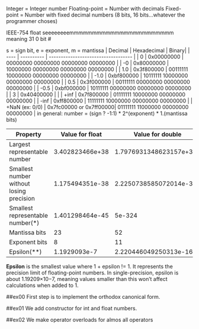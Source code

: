 Integer = Integer number
Floating-point = Number with decimals
Fixed-point = Number with fixed decimal numbers (8 bits, 16 bits...whatever the programmer choses)

IEEE-754 float
seeeeeeeemmmmmmmmmmmmmmmmmmmmmmm    meaning
31                              0    bit #

s = sign bit, e = exponent, m = mantissa
| Decimal | Hexadecimal | Binary|
| ---- | ---------- | ----------------------------------- |
| 0    | 0x00000000 | 00000000 00000000 00000000 00000000 |
| -0   | 0x80000000 | 10000000 00000000 00000000 00000000 |
| 1.0  | 0x3f800000 | 00111111 10000000 00000000 00000000 |
| -1.0 | 0xbf800000 | 10111111 10000000 00000000 00000000 |
| 0.5  | 0x3f000000 | 00111111 00000000 00000000 00000000 |
| -0.5 | 0xbf000000 | 10111111 00000000 00000000 00000000 |
| 3    | 0x40400000 | |
| +inf | 0x7f800000 | 01111111 10000000 00000000 00000000 |
| -inf | 0xff800000 | 11111111 10000000 00000000 00000000 |
| +NaN (ex: 0/0) | 0x7fc00000 or 0x7ff00000| 01111111 11000000 00000000 00000000 |
in general: number = (sign ? -1:1) * 2^(exponent) * 1.(mantissa bits)


| Property	| Value for float	| Value for double |
| --- | --- | --- |
| Largest representable number	| 3.402823466e+38	| 1.7976931348623157e+308 |
| Smallest number without losing precision	| 1.175494351e-38	| 2.2250738585072014e-308 |
| Smallest representable number(*)	| 1.401298464e-45	| 5e-324 |
| Mantissa bits	| 23 | 52 |
| Exponent bits	| 8 | 11 |
| Epsilon(**)	| 1.1929093e-7	| 2.220446049250313e-16 |

**Epsilon** is the smallest value where 1 + epsilon != 1. It represents the precision limit of floating-point numbers. In single-precision, epsilon is about 1.19209×10−7, meaning values smaller than this won’t affect calculations when added to 1.

##ex00
First step is to implement the orthodox canonical form.

##ex01
We add constructor for int and float numbers.

##ex02
We make operator overloads for almos all operators